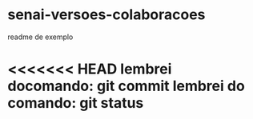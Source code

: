 # senai-versoes-colaboracoes

readme de exemplo

<<<<<<< HEAD
lembrei docomando: git commit
lembrei do comando: git status
=======